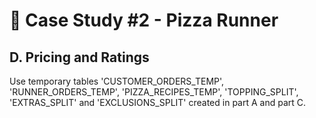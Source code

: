 # 🍕 Case Study #2 - Pizza Runner

## D. Pricing and Ratings

Use temporary tables 'CUSTOMER_ORDERS_TEMP', 'RUNNER_ORDERS_TEMP', 'PIZZA_RECIPES_TEMP', 'TOPPING_SPLIT', 'EXTRAS_SPLIT' and 'EXCLUSIONS_SPLIT' created in part A and part C.

